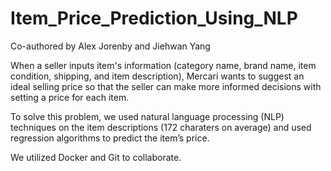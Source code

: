 # Item_Price_Prediction_Using_NLP

Co-authored by Alex Jorenby and Jiehwan Yang

When a seller inputs item's information (category name, brand name, item condition, shipping, and item description), Mercari wants to suggest an ideal selling price so that the seller can make more informed decisions with setting a price for each item.

To solve this problem, we used natural language processing (NLP) techniques on the item descriptions (172 charaters on average) and used regression algorithms to predict the item’s price.

We utilized Docker and Git to collaborate.
